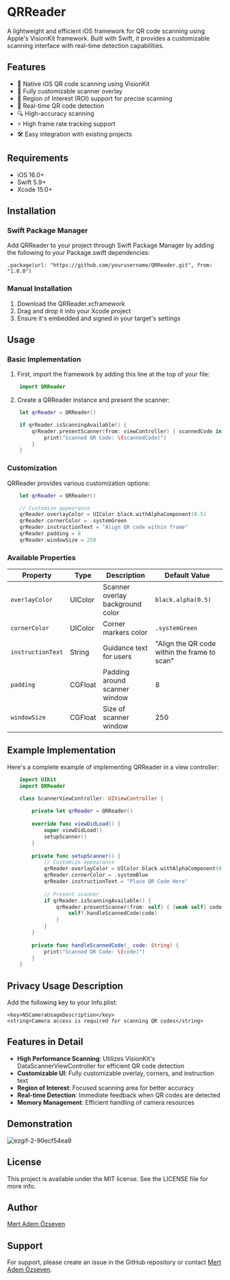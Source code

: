 # QRReader

A lightweight and efficient iOS framework for QR code scanning using Apple's VisionKit framework. Built with Swift, it provides a customizable scanning interface with real-time detection capabilities.

## Features

- 📱 Native iOS QR code scanning using VisionKit
- 🎨 Fully customizable scanner overlay
- 🎯 Region of Interest (ROI) support for precise scanning
- 💫 Real-time QR code detection
- 🔍 High-accuracy scanning
- ⚡️ High frame rate tracking support
- 🛠 Easy integration with existing projects

## Requirements

- iOS 16.0+
- Swift 5.9+
- Xcode 15.0+

## Installation

### Swift Package Manager

Add QRReader to your project through Swift Package Manager by adding the following to your Package.swift dependencies:

    .package(url: "https://github.com/yourusername/QRReader.git", from: "1.0.0")

### Manual Installation

1. Download the QRReader.xcframework
2. Drag and drop it into your Xcode project
3. Ensure it's embedded and signed in your target's settings

## Usage

### Basic Implementation

1. First, import the framework by adding this line at the top of your file:

```swift
    import QRReader
```

2. Create a QRReader instance and present the scanner:

```swift
    let qrReader = QRReader()

    if qrReader.isScanningAvailable() {
        qrReader.presentScanner(from: viewController) { scannedCode in
            print("Scanned QR Code: \(scannedCode)")
        }
    }
```

### Customization

QRReader provides various customization options:

```swift
    let qrReader = QRReader()

    // Customize appearance
    qrReader.overlayColor = UIColor.black.withAlphaComponent(0.5)
    qrReader.cornerColor = .systemGreen
    qrReader.instructionText = "Align QR code within frame"
    qrReader.padding = 8
    qrReader.windowSize = 250
```
    
### Available Properties

| Property | Type | Description | Default Value |
|----------|------|-------------|---------------|
| `overlayColor` | UIColor | Scanner overlay background color | `black.alpha(0.5)` |
| `cornerColor` | UIColor | Corner markers color | `.systemGreen` |
| `instructionText` | String | Guidance text for users | "Align the QR code within the frame to scan" |
| `padding` | CGFloat | Padding around scanner window | 8 |
| `windowSize` | CGFloat | Size of scanner window | 250 |

## Example Implementation

Here's a complete example of implementing QRReader in a view controller:

```swift
    import UIKit
    import QRReader

    class ScannerViewController: UIViewController {
        
        private let qrReader = QRReader()
        
        override func viewDidLoad() {
            super.viewDidLoad()
            setupScanner()
        }
        
        private func setupScanner() {
            // Customize appearance
            qrReader.overlayColor = UIColor.black.withAlphaComponent(0.6)
            qrReader.cornerColor = .systemBlue
            qrReader.instructionText = "Place QR Code Here"
            
            // Present scanner
            if qrReader.isScanningAvailable() {
                qrReader.presentScanner(from: self) { [weak self] code in
                    self?.handleScannedCode(code)
                }
            }
        }
        
        private func handleScannedCode(_ code: String) {
            print("Scanned QR Code: \(code)")
        }
    }
``` 

## Privacy Usage Description

Add the following key to your Info.plist:

    <key>NSCameraUsageDescription</key>
    <string>Camera access is required for scanning QR codes</string>

## Features in Detail

- **High Performance Scanning**: Utilizes VisionKit's DataScannerViewController for efficient QR code detection
- **Customizable UI**: Fully customizable overlay, corners, and instruction text
- **Region of Interest**: Focused scanning area for better accuracy
- **Real-time Detection**: Immediate feedback when QR codes are detected
- **Memory Management**: Efficient handling of camera resources

## Demonstration

![ezgif-2-90ecf54ea9](https://github.com/user-attachments/assets/d91ab364-e7f8-4138-bbbf-ed053c6a2e0e)

## License

This project is available under the MIT license. See the LICENSE file for more info.

## Author

[Mert Adem Özseven](https://mertozseven.com)

## Support

For support, please create an issue in the GitHub repository or contact [Mert Adem Özseven](https://mertozseven.com).
